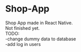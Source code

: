 # Shop-App
Shop App made in React Native.</br>
Not finished yet.
</br>
TODO:</br>
-change dummy data to database</br>
-add log in users</br>
